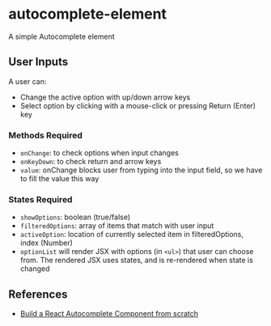 # autocomplete-element
A simple Autocomplete element

## User Inputs

A user can:

* Change the active option with up/down arrow keys
* Select option by clicking with a mouse-click or pressing Return (Enter) key

### Methods Required

* `onChange`: to check options when input changes
* `onKeyDown`: to check return and arrow keys
* `value`: onChange blocks user from typing into the input field, so we have to fill the value this way

### States Required

* `showOptions`: boolean (true/false)
* `filteredOptions`: array of items that match with user input
* `activeOption`: location of currently selected item in filteredOptions, index (Number)
* `optionList` will render JSX with options (in `<ul>`) that user can choose from. The rendered JSX uses states, and is re-rendered when state is changed

## References

* [Build a React Autocomplete Component from scratch](https://blog.bitsrc.io/building-a-react-autocomplete-component-from-scratch-b78105324f4c)